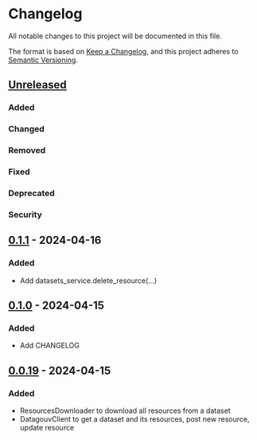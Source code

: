 # Changelog

All notable changes to this project will be documented in this file.

The format is based on [Keep a Changelog](https://keepachangelog.com/en/1.1.0/),
and this project adheres to [Semantic Versioning](https://semver.org/spec/v2.0.0.html).

## [Unreleased]

### Added


### Changed
### Removed
### Fixed
### Deprecated
### Security

## [0.1.1] - 2024-04-16
### Added
- Add datasets_service.delete_resource(...)

## [0.1.0] - 2024-04-15
### Added
- Add CHANGELOG

## [0.0.19] - 2024-04-15
### Added
- ResourcesDownloader to download all resources from a dataset
- DatagouvClient to get a dataset and its resources, post new resource, update resource 


[unreleased]: https://github.com/MaximePawlakFr/datagouv-python/compare/v0.1.1...HEAD
[0.1.1]: https://github.com/MaximePawlakFr/datagouv-python/compare/v0.1.0...v0.1.1
[0.1.0]: https://github.com/MaximePawlakFr/datagouv-python/compare/v0.0.19...v0.1.0
[0.0.19]: https://github.com/MaximePawlakFr/datagouv-python/releases/tag/v0.0.19